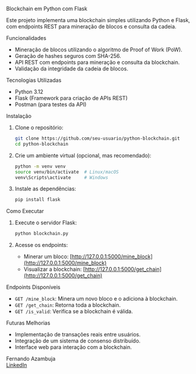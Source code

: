 Blockchain em Python com Flask

Este projeto implementa uma blockchain simples utilizando Python e Flask, com endpoints REST para mineração de blocos e consulta da cadeia.

Funcionalidades

- Mineração de blocos utilizando o algoritmo de Proof of Work (PoW).
- Geração de hashes seguros com SHA-256.
- API REST com endpoints para mineração e consulta da blockchain.
- Validação da integridade da cadeia de blocos.

Tecnologias Utilizadas

- Python 3.12
- Flask (Framework para criação de APIs REST)
- Postman (para testes da API)

Instalação

1. Clone o repositório:
   ```bash
   git clone https://github.com/seu-usuario/python-blockchain.git
   cd python-blockchain
   ```

2. Crie um ambiente virtual (opcional, mas recomendado):
   ```bash
   python -m venv venv
   source venv/bin/activate  # Linux/macOS
   venv\Scripts\activate     # Windows
   ```

3. Instale as dependências:
   ```bash
   pip install flask
   ```

Como Executar

1. Execute o servidor Flask:
   ```bash
   python blockchain.py
   ```

2. Acesse os endpoints:
   - Minerar um bloco: [http://127.0.0.1:5000/mine_block](http://127.0.0.1:5000/mine_block)
   - Visualizar a blockchain: [http://127.0.0.1:5000/get_chain](http://127.0.0.1:5000/get_chain)
   
Endpoints Disponíveis

- `GET /mine_block`: Minera um novo bloco e o adiciona à blockchain.
- `GET /get_chain`: Retorna toda a blockchain.
- `GET /is_valid`: Verifica se a blockchain é válida.

Futuras Melhorias

- Implementação de transações reais entre usuários.
- Integração de um sistema de consenso distribuído.
- Interface web para interação com a blockchain.

Fernando Azambuja  
[LinkedIn](https://www.linkedin.com/feazambuja)  


